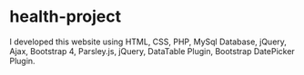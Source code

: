 # health-project
I developed this website using HTML, CSS, PHP, MySql Database, jQuery, Ajax, Bootstrap 4, Parsley.js, jQuery, DataTable Plugin, Bootstrap DatePicker Plugin.
